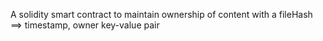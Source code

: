 A solidity smart contract to maintain ownership of content with a fileHash ==> timestamp, owner key-value pair
